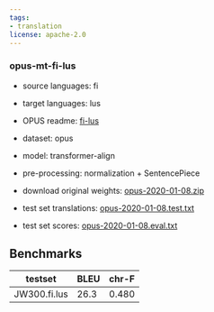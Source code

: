 ```yaml
---
tags:
- translation
license: apache-2.0
---
```


### opus-mt-fi-lus

* source languages: fi
* target languages: lus
*  OPUS readme: [fi-lus](https://github.com/Helsinki-NLP/OPUS-MT-train/blob/master/models/fi-lus/README.md)

*  dataset: opus
* model: transformer-align
* pre-processing: normalization + SentencePiece
* download original weights: [opus-2020-01-08.zip](https://object.pouta.csc.fi/OPUS-MT-models/fi-lus/opus-2020-01-08.zip)
* test set translations: [opus-2020-01-08.test.txt](https://object.pouta.csc.fi/OPUS-MT-models/fi-lus/opus-2020-01-08.test.txt)
* test set scores: [opus-2020-01-08.eval.txt](https://object.pouta.csc.fi/OPUS-MT-models/fi-lus/opus-2020-01-08.eval.txt)

## Benchmarks

| testset               | BLEU  | chr-F |
|-----------------------|-------|-------|
| JW300.fi.lus 	| 26.3 	| 0.480 |

